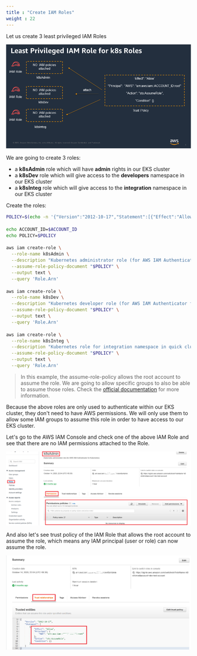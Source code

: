 ```yaml
---
title : "Create IAM Roles"
weight : 22
---
```


Let us create 3 least privileged IAM Roles

![Least-Privileged-IAM-Role-for-k8sRoles](/static/images/iam/iam-role-rbac/Least-Privileged-IAM-Role-for-k8sRoles.png)


We are going to create 3 roles:

-   a **k8sAdmin** role which will have **admin** rights in our EKS cluster
-   a **k8sDev** role which will give access to the **developers** namespace in our EKS cluster
-   a **k8sInteg** role which will give access to the **integration** namespace in our EKS cluster

Create the roles:

```bash
POLICY=$(echo -n '{"Version":"2012-10-17","Statement":[{"Effect":"Allow","Principal":{"AWS":"arn:aws:iam::'; echo -n "$ACCOUNT_ID"; echo -n ':root"},"Action":"sts:AssumeRole","Condition":{}}]}')

echo ACCOUNT_ID=$ACCOUNT_ID
echo POLICY=$POLICY

aws iam create-role \
  --role-name k8sAdmin \
  --description "Kubernetes administrator role (for AWS IAM Authenticator for Kubernetes)." \
  --assume-role-policy-document "$POLICY" \
  --output text \
  --query 'Role.Arn'

aws iam create-role \
  --role-name k8sDev \
  --description "Kubernetes developer role (for AWS IAM Authenticator for Kubernetes)." \
  --assume-role-policy-document "$POLICY" \
  --output text \
  --query 'Role.Arn'
  
aws iam create-role \
  --role-name k8sInteg \
  --description "Kubernetes role for integration namespace in quick cluster." \
  --assume-role-policy-document "$POLICY" \
  --output text \
  --query 'Role.Arn'
```

> In this example, the assume-role-policy allows the root account to assume the role. We are going to allow specific groups to also be able to assume those roles. Check the [official documentation](https://docs.aws.amazon.com/eks/latest/userguide/iam-roles-for-service-accounts-technical-overview.html)  for more information.


Because the above roles are only used to authenticate within our EKS cluster, they don't need to have AWS permissions. We will only use them to allow some IAM groups to assume this role in order to have access to our EKS cluster.

Let's go to the AWS IAM Console and check one of the above IAM Role and see that there are no IAM permissions attached to the Role.

![k8sAdmink8sAdmin-role](/static/images/iam/iam-role-rbac/k8sAdmin-role.png)


And also let's see trust policy of the IAM Role that allows the root account to assume the role, which means 
any IAM principal (user or role) can now assume the role.

![k8sAdmin-trust-policy](/static/images/iam/iam-role-rbac/k8sAdmin-trust-policy.png)

